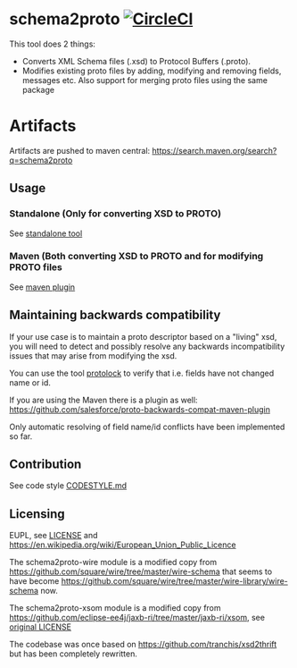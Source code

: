 # schema2proto  [![CircleCI](https://circleci.com/gh/entur/schema2proto.svg?style=svg)](https://circleci.com/gh/entur/schema2proto)

This tool does 2 things:

* Converts XML Schema files (.xsd) to Protocol Buffers (.proto).
* Modifies existing proto files by adding, modifying and removing fields, messages etc. Also support for merging proto
  files using the same package

# Artifacts

Artifacts are pushed to maven central: https://search.maven.org/search?q=schema2proto

## Usage

### Standalone (Only for converting XSD to PROTO)

See [standalone tool](schema2proto-lib/README.md)

### Maven (Both converting XSD to PROTO and for modifying PROTO files

See [maven plugin](schema2proto-maven-plugin/README.md)

## Maintaining backwards compatibility

If your use case is to maintain a proto descriptor based on a "living" xsd, you will need to detect and possibly resolve
any backwards incompatibility issues that may arise from modifying the xsd.

You can use the tool [protolock](https://github.com/nilslice/protolock) to verify that i.e. fields have not changed name
or id.

If you are using the Maven there is a plugin as well: https://github.com/salesforce/proto-backwards-compat-maven-plugin
 
Only automatic resolving of field name/id conflicts have been implemented so far.

## Contribution

See code style [CODESTYLE.md](CODESTYLE.md)

## Licensing

EUPL, see [LICENSE](LICENSE.txt) and https://en.wikipedia.org/wiki/European_Union_Public_Licence

The schema2proto-wire module is a modified copy from https://github.com/square/wire/tree/master/wire-schema that seems
to have become https://github.com/square/wire/tree/master/wire-library/wire-schema now.

The schema2proto-xsom module is a modified copy from https://github.com/eclipse-ee4j/jaxb-ri/tree/master/jaxb-ri/xsom,
see [original LICENSE](schema2proto-xsom/LICENSE.md)

The codebase was once based on https://github.com/tranchis/xsd2thrift but has been completely rewritten.
